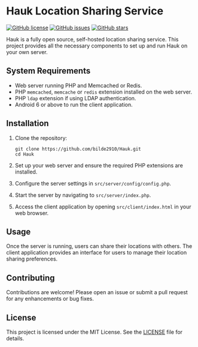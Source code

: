 # Hauk Location Sharing Service

[![GitHub license](https://img.shields.io/github/license/bilde2910/Hauk)](https://github.com/bilde2910/Hauk/blob/master/LICENSE)
[![GitHub issues](https://img.shields.io/github/issues/bilde2910/Hauk)](https://github.com/bilde2910/Hauk/issues)
[![GitHub stars](https://img.shields.io/github/stars/bilde2910/Hauk)](https://github.com/bilde2910/Hauk/stargazers)

Hauk is a fully open source, self-hosted location sharing service. This project provides all the necessary components to set up and run Hauk on your own server.

## System Requirements

- Web server running PHP and Memcached or Redis.
- PHP `memcached`, `memcache` or `redis` extension installed on the web server.
- PHP `ldap` extension if using LDAP authentication.
- Android 6 or above to run the client application.

## Installation

1. Clone the repository:
   ```
   git clone https://github.com/bilde2910/Hauk.git
   cd Hauk
   ```

2. Set up your web server and ensure the required PHP extensions are installed.

3. Configure the server settings in `src/server/config/config.php`.

4. Start the server by navigating to `src/server/index.php`.

5. Access the client application by opening `src/client/index.html` in your web browser.

## Usage

Once the server is running, users can share their locations with others. The client application provides an interface for users to manage their location sharing preferences.

## Contributing

Contributions are welcome! Please open an issue or submit a pull request for any enhancements or bug fixes.

## License

This project is licensed under the MIT License. See the [LICENSE](LICENSE) file for details.